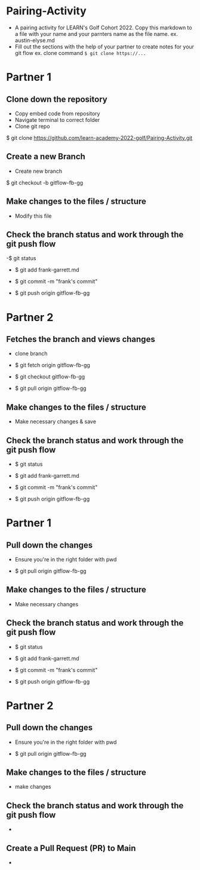 # Pairing-Activity
- A pairing activity for LEARN's Golf Cohort 2022. Copy this markdown to a file with your name and your parnters name as the file name. 
    ex. austin-elyse.md
- Fill out the sections with the help of your partner to create notes for your git flow
    ex. clone command `$ git clone https://...`


# Partner 1
## Clone down the repository 
  - Copy embed code from repository
  - Navigate terminal to correct folder
  - Clone git repo

  $ git clone https://github.com/learn-academy-2022-golf/Pairing-Activity.git


## Create a new Branch 
  
  - Create new branch

  $ git checkout -b gitflow-fb-gg

## Make changes to the files / structure
  - Modify this file

  
## Check the branch status and work through the git push flow
  -$ git status

  - $ git add frank-garrett.md

  - $ git commit -m "frank's commit"

  - $ git push origin gitflow-fb-gg

# Partner 2
## Fetches the branch and views changes
 - clone branch

 - $ git fetch origin gitflow-fb-gg

 - $ git checkout gitflow-fb-gg

 - $ git pull origin gitflow-fb-gg

##  Make changes to the files / structure
 - Make necessary changes & save

## Check the branch status and work through the git push flow
  - $ git status

  - $ git add frank-garrett.md

  - $ git commit -m "frank's commit"

  - $ git push origin gitflow-fb-gg

# Partner 1
## Pull down the changes 
  - Ensure you're in the right folder with pwd

 - $ git pull origin gitflow-fb-gg

## Make changes to the files / structure
 - Make necessary changes

## Check the branch status and work through the git push flow
 - $ git status

  - $ git add frank-garrett.md

  - $ git commit -m "frank's commit"

  - $ git push origin gitflow-fb-gg

# Partner 2
## Pull down the changes 
 - Ensure you're in the right folder with pwd

 - $ git pull origin gitflow-fb-gg

##  Make changes to the files / structure
 - make changes

## Check the branch status and work through the git push flow
 -

## Create a Pull Request (PR) to Main
 - 
